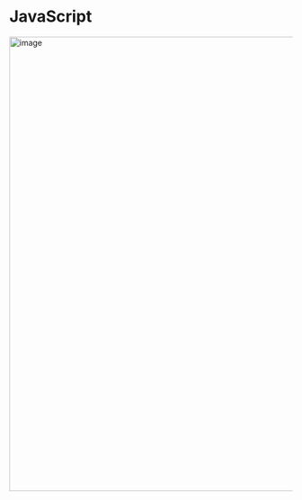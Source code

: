 # JavaScript

<img width="1872" height="807" alt="image" src="https://github.com/user-attachments/assets/c44b4bf1-4887-4e79-9f8d-63cf184af24f" />
